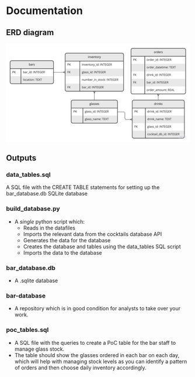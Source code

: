 # Documentation

## ERD diagram

![image info](./bar_database_erd.jpg)

## Outputs

### data_tables.sql

A SQL file with the CREATE TABLE statements for setting up the bar_database.db SQLite database

### build_database.py

- A _single_ python script which:
  - Reads in the datafiles
  - Imports the relevant data from the cocktails database API
  - Generates the data for the database
  - Creates the database and tables using the data_tables SQL script
  - Imports the data to the database

### bar_database.db

- A .sqlite database

### bar-database

- A repository which is in good condition for analysts to take over your work.

### poc_tables.sql

- A SQL file with the queries to create a PoC table for the bar staff to manage glass stock.
- The table should show the glasses ordered in each bar on each day, which will help with managing stock levels as you can identify a pattern of orders and then choose daily inventory accordingly.
